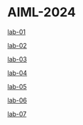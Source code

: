 # AIML-2024
[lab-01](https://github.com/Mundrathivaishnavi/AIML-2024/blob/main/firstnotebook1.ipynb)

[lab-02]()

[lab-03](https://github.com/Mundrathivaishnavi/AIML-2024/blob/main/Lab03.ipynb)

[lab-04]()

[lab-05]()

[lab-06]()

[lab-07]()
